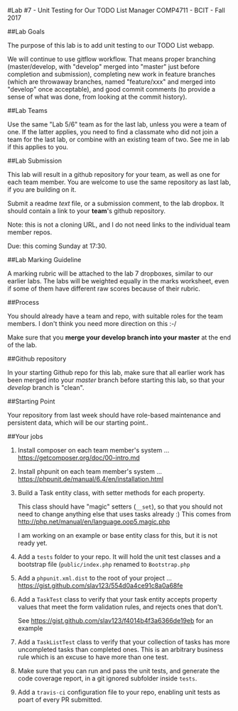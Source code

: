 #Lab #7 - Unit Testing for Our TODO List Manager
COMP4711 - BCIT - Fall 2017

##Lab Goals

The purpose of this lab is to add unit testing to our TODO List webapp.

We will continue to use gitflow workflow. That means proper branching (master/develop, 
with "develop" merged into "master" just before completion and submission),
completing new work in feature branches (which are throwaway branches, named
"feature/xxx" and merged into "develop" once acceptable), and good commit comments
(to provide a sense of what was done, from looking at the commit history).

##Lab Teams

Use the same "Lab 5/6" team as for the last lab, unless you were a team of one.
If the latter applies, you need to find a classmate who did not join
a team for the last lab, or combine with an existing team of two.
See me in lab if this applies to you.

##Lab Submission

This lab will result in a github repository for your team, as well as one for each team
member. You are welcome to use the same repository as last lab, if you are building on it.

Submit a readme *text* file, or a submission comment, to the lab dropbox. 
It should contain a link to your **team**'s github repository. 

Note: this is not a cloning URL, and I do not need links to the individual
team member repos.

Due: this coming Sunday at 17:30.

##Lab Marking Guideline

A marking rubric will be attached to the lab 7 dropboxes, similar to our
earlier labs. The labs will be weighted equally in the marks worksheet,
even if some of them have different raw scores because of their rubric.

##Process

You should already have a team and repo, with suitable roles for the team
members. I don't think you need more direction on this :-/

Make sure that you **merge your develop branch into your master** at the end of the lab.

##Github repository

In your starting Github repo for this lab, make sure that all earlier work has been merged into your
*master* branch before starting this lab, so that your *develop* branch
is "clean".

##Starting Point

Your repository from last week should have role-based maintenance
and persistent data, which will be our starting point..

##Your jobs

1. Install composer on each team member's system ...
https://getcomposer.org/doc/00-intro.md

2. Install phpunit on each team member's system ...
https://phpunit.de/manual/6.4/en/installation.html

3. Build a Task entity class, with setter methods for each property.

    This class should have "magic" setters (`__set`), so that 
    you should not need to change anything else that uses tasks already :)
    This comes from http://php.net/manual/en/language.oop5.magic.php

    I am working on an example or base entity class for this, but it is not ready 
    yet.

4. Add a `tests` folder to your repo. It will hold the unit test classes
and a bootstrap file (`public/index.php` renamed to `Bootstrap.php`

5. Add a `phpunit.xml.dist` to the root of your project ...
https://gist.github.com/slav123/554d0a4ce91c8a0a68fe

6. Add a `TaskTest` class to verify that your task entity accepts
property values that meet the form validation rules, and
rejects ones that don't.

    See https://gist.github.com/slav123/f4014b4f3a6366de19eb for an example

7. Add a `TaskListTest` class to verify that your collection of tasks
has more uncompleted tasks than completed ones. This is an arbitrary business rule
which is an excuse to have more than one test.

8. Make sure that you can run and pass the unit tests, and generate the code
coverage report, in a git ignored subfolder inside `tests`.

9. Add a `travis-ci` configuration file to your repo, enabling unit tests
as poart of every PR submitted.


